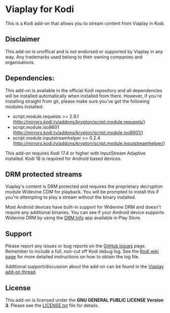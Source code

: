 ﻿# Viaplay for Kodi #
This is a Kodi add-on that allows you to stream content from Viaplay in Kodi.

## Disclaimer ##
This add-on is unoffical and is not endorsed or supported by Viaplay in any way. Any trademarks used belong to their owning companies and organisations.

## Dependencies: ##
This add-on is available in the official Kodi repository and all dependencies will be installed automatically when installed from there. However, if you're installing straight from git, please make sure you've got the following modules installed:
 * script.module.requests >= 2.9.1 (http://mirrors.kodi.tv/addons/krypton/script.module.requests/)
 * script.module.iso8601 (http://mirrors.kodi.tv/addons/krypton/script.module.iso8601/)
 * script.module.inputstreamhelper >= 0.2.4 (http://mirrors.kodi.tv/addons/krypton/script.module.inputstreamhelper/)
 
This add-on requires Kodi 17.4 or higher with InputStream Adaptive installed. Kodi 18 is required for Android based devices.

## DRM protected streams ##
Viaplay's content is DRM protected and requires the proprietary decryption module Widevine CDM for playback. You will be prompted to install this if you're attempting to play a stream without the binary installed.
 
Most Android devices have built-in support for Widevine DRM and doesn't require any additional binaries. You can see if your Android device supports Widevine DRM by using the [DRM Info](https://play.google.com/store/apps/details?id=com.androidfung.drminfo) app available in Play Store.

## Support ##
Please report any issues or bug reports on the [GitHub Issues](https://github.com/emilsvennesson/kodi-viaplay/issues) page. Remember to include a full, non-cut off Kodi debug log. See the [Kodi wiki page](http://kodi.wiki/view/Log_file/Advanced) for more detailed instructions on how to obtain the log file.

Additional support/discussion about the add-on can be found in the [Viaplay add-on thread](https://forum.kodi.tv/showthread.php?tid=286387).

## License ##
This add-on is licensed under the **GNU GENERAL PUBLIC LICENSE Version 3**. Please see the [LICENSE.txt](LICENSE.txt) file for details.
